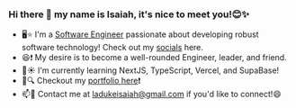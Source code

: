 ### Hi there 👋 my name is Isaiah, it's nice to meet you!😊✨

- 🖥️⭐️ I'm a [Software Engineer](https://en.wikipedia.org/w/index.php?title=Software_engineering&oldid=1092208848) passionate about developing robust software technology! Check out my [socials](https://www.linkedin.com/in/isaiah-laduke-04074218b/) here.
- 😆❗️ My desire is to become a well-rounded Engineer, leader, and friend.
- 🌱☀️ I'm currently learning NextJS, TypeScript, Vercel, and SupaBase!
- 💼🔍 Checkout my [portfolio here](https://portfolio-website-tau-gules.vercel.app/)❗️
- 📫💬 Contact me at ladukeisaiah@gmail.com if you'd like to connect!😄
<!--
**ladukeisaiah/ladukeisaiah** is a ✨ _special_ ✨ repository because its `README.md` (this file) appears on your GitHub profile.

Here are some ideas to get you started:

- 🔭 I’m currently working on ...
- 🌱 I’m currently learning ...
- 👯 I’m looking to collaborate on ...
- 🤔 I’m looking for help with ...
- 💬 Ask me about ...
- 📫 How to reach me: ...
- 😄 Pronouns: ...
- ⚡ Fun fact: ...
-->
